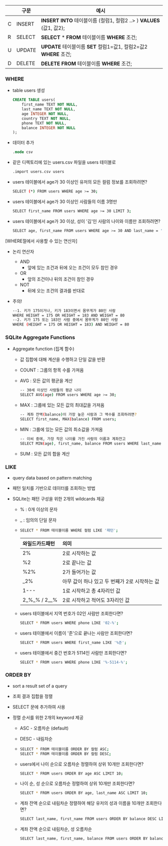 |      | 구문   | 예시                                                         |
| ---- | ------ | ------------------------------------------------------------ |
| C    | INSERT | **INSERT INTO** 테이블이름 (컬럼1, 컬럼2 ..> ) **VALUES** (값1, 값2); |
| R    | SELECT | **SELECT** * **FROM** 테이블이름 **WHERE** 조건;             |
| U    | UPDATE | **UPDATE** 테이블이름 **SET** 컬럼1=값1, 컬럼2=값2 **WHERE** 조건; |
| D    | DELETE | **DELETE FROM** 테이블이름 **WHERE** 조건;                   |



### WHERE

- table users 생성

  ```sql
  CREATE TABLE users(
      first_name TEXT NOT NULL,
      last_name TEXT NOT NULL,
      age INTEGER NOT NULL,
      country TEXT NOT NULL,
      phone TEXT NOT NULL,
      balance INTEGER NOT NULL
  );
  ```

- 데이터 추가

  ```sql
  .mode csv
  ```

- 같은 디렉토리에 있는 users.csv 파일을 users 테이블로

  ```sql
  .import users.csv users
  ```

- users 테이블에서 age가 30 이상인 유저의 모든 컬럼 정보를 조회하려면?

  ```bash
  SELECT (*) FROM users WHERE age >= 30;
  ```

- users 테이블에서 age가 30 이상인 사람들의 이름 3명만

  ```bash
  SELECT first_name FROM users WHERE age >= 30 LIMIT 3;
  ```

- users 테이블에서 age가 30 이상, 성이 '김'인 사람의 나이와 이름만 조회하려면?

  ```bash
  SELECT age, first_name FROM users WHERE age >= 30 AND last_name = '김';
  ```

  

[WHERE절에서 사용할 수 있는 연산자]

- 논리 연산자

  - AND
    - 앞에 있는 조건과 뒤에 오는 조건이 모두 참인 경우
  - OR
    - 앞의 조건이나 뒤의 조건이 참인 경우
  - NOT
    - 뒤에 오는 조건의 결과를 반대로

- 주의!

  ```bash
  --1. 키가 175이거나, 키가 183이면서 몸무게가 80인 사람
  WHERE HEIGHT = 175 OR HEIGHT = 183 AND WEIGHT = 80
  --2. 키가 175 또는 183인 사람 중에서 몸무게가 80인 사람
  WHERE (HEIGHT = 175 OR HEIGHT = 183) AND WEIGHT = 80
  ```

  



### SQLite Aggregate Functions

- Aggregate function (집계 함수)

  - 값 집합에 대해 계산을 수행하고 단일 값을 반환

  - COUNT : 그룹의 항목 수를 가져옴

  - AVG : 모든 값의 평균을 계산

    ```bash
    -- 30세 이상인 사람들의 평균 나이
    SELECT AVG(age) FROM users WHERE age >= 30;
    ```

  - MAX : 그룹에 있는 모든 값의 최대값을 가져옴

    ```bash
    -- 계좌 잔액(balance)이 가장 높은 사람과 그 액수를 조회하려면?
    SELECT first_name, MAX(balance) FROM users;
    ```

  - MIN : 그룹에 있는 모든 값의 최소값을 가져옴

    ```bash
    -- 이씨 중에, 가장 작은 나이를 가진 사람의 이름과 계좌잔고
    SELECT MIN(age), first_name, balance FROM users WHERE last_name = '이';
    ```

  - SUM : 모든 값의 합을 계산



### LIKE

- query data based on pattern matching

- 패턴 일치를 기반으로 데이터를 조회하는 방법

- SQLite는 패턴 구성을 위한 2개의 wildcards 제공

  - % : 0개 이상의 문자

  - _ : 임의의 단일 문자

  - ```bash
    SELECT * FROM 테이블이름 WHERE 컬럼 LIKE '패턴';
    ```

    | 와일드카드패턴 | 의미                                          |
    | :------------- | :-------------------------------------------- |
    | 2%             | 2로 시작하는 값                               |
    | %2             | 2로 끝나는 값                                 |
    | %2%            | 2가 들어가는 값                               |
    | _2%            | 아무 값이 하나 있고 두 번째가 2로 시작하는 값 |
    | 1---           | 1로 시작하고 총 4자리인 값                    |
    | 2_%_% / 2__%   | 2로 시작하고 적어도 3자리인 값                |

  - users 테이블에서 지역 번호가 02인 사람만 조회한다면?

    ```bash
    SELECT * FROM users WHERE phone LIKE '02-%';
    ```

  - users 테이블에서 이름이 '준'으로 끝나는 사람만 조회한다면?

    ```bash
    SELECT * FROM users WHERE first_name LIKE '%준';
    ```

  - users 테이블에서 중간 번호가 5114인 사람만 조회한다면?

    ```bash
    SELECT * FROM users WHERE phone LIKE '%-5114-%';
    ```



### ORDER BY

- sort a result set of a query

- 조회 결과 집합을 정렬

- SELECT 문에 추가하여 사용

- 정렬 순서를 위한 2개의 keyword 제공

  - ASC - 오름차순 (default)

  - DESC - 내림차순

  - ```bash
    SELECT * FROM 테이블이름 ORDER BY 컬럼 ASC;
    SELECT * FROM 테이블이름 ORDER BY 컬럼 DESC;
    ```

  - users에서 나이 순으로 오름차순 정렬하여 상위 10개만 조회한다면?

    ```bash
    SELECT * FROM users ORDER BY age ASC LIMIT 10;
    ```

  - 나이 순, 성 순으로 오름차순 정렬하여 상위 10개만 조회한다면?

    ```bash
    SELECT * FROM users ORDER BY age, last_name ASC LIMIT 10;
    ```

  - 계좌 잔액 순으로 내림차순 정렬하여 해당 유저의 성과 이름을 10개만 조회한다면?

    ```bash
    SELECT last_name, first_name FROM users ORDER BY balance DESC LIMIT 10;
    ```

  - 계좌 잔액 순으로 내림차순, 성 오름차순

    ```bash
    SELECT last_name, first_name, balance FROM users ORDER BY balance DESC, last_name ASC LIMIT 10;
    ```

    